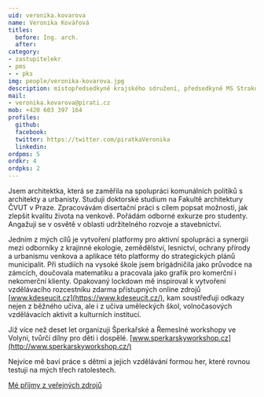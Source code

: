 ```yaml
---
uid: veronika.kovarova
name: Veronika Kovářová
titles:
  before: Ing. arch.
  after:
category:
- zastupitelekr
- pms
- - pks
img: people/veronika-kovarova.jpg
description: místopředsedkyně krajského sdružení, předsedkyně MS Strakonicko a zastupitelka v Jihočeském kraji
mail:
- veronika.kovarova@pirati.cz
mob: +420 603 397 164
profiles:
  github:
  facebook:
  twitter: https://twitter.com/piratkaVeronika
  linkedin:
ordpms: 5 
ordkr: 4
ordpks: 2
---
```


Jsem architektka, která se zaměřila na spolupráci komunálních politiků s architekty a urbanisty. Studuji doktorské studium na Fakultě architektury ČVUT v Praze. Zpracovávám disertační práci s cílem popsat možnosti, jak zlepšit kvalitu života na venkově. Pořádám odborné exkurze pro studenty. Angažuji se v osvětě v oblasti udržitelného rozvoje a stavebnictví.

Jedním z mých cílů je vytvoření platformy pro aktivní spolupráci a synergii mezi odborníky z krajinné ekologie, zemědělství, lesnictví, ochrany přírody a urbanismu venkova a aplikace této platformy do strategických plánů municipalit.
Při studiích na vysoké škole jsem brigádničila jako průvodce na zámcích, doučovala matematiku a pracovala jako grafik pro komerční i nekomerční klienty.
Opakovaný lockdown mě inspiroval k vytvoření vzdělávacího rozcestníku zdarma přístupných online zdrojů [www.kdeseucit.cz](https://www.kdeseucit.cz/), kam soustřeďuji odkazy nejen z běžného učiva, ale i z učiva uměleckých škol, volnočasových vzdělávacích aktivit a kulturních institucí.

Již více než deset let organizuji Šperkařské a Řemeslné workshopy ve Volyni, tvůrčí dílny pro děti i dospělé. [www.sperkarskyworkshop.cz](http://www.sperkarskyworkshop.cz/)

Nejvíce mě baví práce s dětmi a jejich vzdělávání formou her, které rovnou testuji na mých třech ratolestech.

[Mé příjmy z veřejných zdrojů](https://nalodeni.pirati.cz/odmeny/veronika.kovarova)
